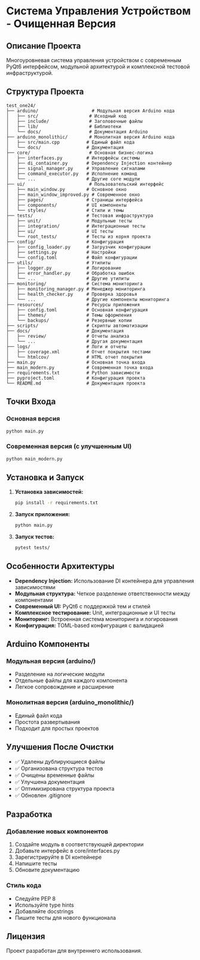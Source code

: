 # Система Управления Устройством - Очищенная Версия

## Описание Проекта

Многоуровневая система управления устройством с современным PyQt6 интерфейсом, модульной архитектурой и комплексной тестовой инфраструктурой.

## Структура Проекта

```
test_one24/
├── arduino/                    # Модульная версия Arduino кода
│   ├── src/                   # Исходный код
│   ├── include/               # Заголовочные файлы
│   ├── lib/                   # Библиотеки
│   └── docs/                  # Документация Arduino
├── arduino_monolithic/        # Монолитная версия Arduino кода
│   ├── src/main.cpp          # Единый файл кода
│   └── docs/                 # Документация
├── core/                      # Основная бизнес-логика
│   ├── interfaces.py         # Интерфейсы системы
│   ├── di_container.py       # Dependency Injection контейнер
│   ├── signal_manager.py     # Управление сигналами
│   ├── command_executor.py   # Исполнение команд
│   └── ...                   # Другие core модули
├── ui/                        # Пользовательский интерфейс
│   ├── main_window.py        # Основное окно
│   ├── main_window_improved.py # Современное окно
│   ├── pages/                # Страницы интерфейса
│   ├── components/           # UI компоненты
│   └── styles/               # Стили и темы
├── tests/                    # Тестовая инфраструктура
│   ├── unit/                 # Модульные тесты
│   ├── integration/          # Интеграционные тесты
│   ├── ui/                   # UI тесты
│   └── root_tests/           # Тесты из корня проекта
├── config/                   # Конфигурация
│   ├── config_loader.py      # Загрузчик конфигурации
│   ├── settings.py           # Настройки
│   └── config.toml           # Файл конфигурации
├── utils/                    # Утилиты
│   ├── logger.py             # Логирование
│   ├── error_handler.py      # Обработка ошибок
│   └── ...                   # Другие утилиты
├── monitoring/               # Система мониторинга
│   ├── monitoring_manager.py # Менеджер мониторинга
│   ├── health_checker.py     # Проверка здоровья
│   └── ...                   # Другие компоненты мониторинга
├── resources/                # Ресурсы приложения
│   ├── config.toml           # Основная конфигурация
│   ├── themes/               # Темы оформления
│   └── backups/              # Резервные копии
├── scripts/                  # Скрипты автоматизации
├── docs/                     # Документация
│   ├── review/               # Отчеты анализа
│   └── ...                   # Другая документация
├── logs/                     # Логи и отчеты
│   ├── coverage.xml          # Отчет покрытия тестами
│   └── htmlcov/              # HTML отчет покрытия
├── main.py                   # Основная точка входа
├── main_modern.py            # Современная точка входа
├── requirements.txt          # Python зависимости
├── pyproject.toml            # Конфигурация проекта
└── README.md                 # Документация проекта
```

## Точки Входа

### Основная версия
```bash
python main.py
```

### Современная версия (с улучшенным UI)
```bash
python main_modern.py
```

## Установка и Запуск

1. **Установка зависимостей:**
   ```bash
   pip install -r requirements.txt
   ```

2. **Запуск приложения:**
   ```bash
   python main.py
   ```

3. **Запуск тестов:**
   ```bash
   pytest tests/
   ```

## Особенности Архитектуры

- **Dependency Injection:** Использование DI контейнера для управления зависимостями
- **Модульная структура:** Четкое разделение ответственности между компонентами
- **Современный UI:** PyQt6 с поддержкой тем и стилей
- **Комплексное тестирование:** Unit, интеграционные и UI тесты
- **Мониторинг:** Встроенная система мониторинга и логирования
- **Конфигурация:** TOML-based конфигурация с валидацией

## Arduino Компоненты

### Модульная версия (arduino/)
- Разделение на логические модули
- Отдельные файлы для каждого компонента
- Легкое сопровождение и расширение

### Монолитная версия (arduino_monolithic/)
- Единый файл кода
- Простота развертывания
- Подходит для простых проектов

## Улучшения После Очистки

- ✅ Удалены дублирующиеся файлы
- ✅ Организована структура тестов
- ✅ Очищены временные файлы
- ✅ Улучшена документация
- ✅ Оптимизирована структура проекта
- ✅ Обновлен .gitignore

## Разработка

### Добавление новых компонентов
1. Создайте модуль в соответствующей директории
2. Добавьте интерфейс в core/interfaces.py
3. Зарегистрируйте в DI контейнере
4. Напишите тесты
5. Обновите документацию

### Стиль кода
- Следуйте PEP 8
- Используйте type hints
- Добавляйте docstrings
- Пишите тесты для нового функционала

## Лицензия

Проект разработан для внутреннего использования.

